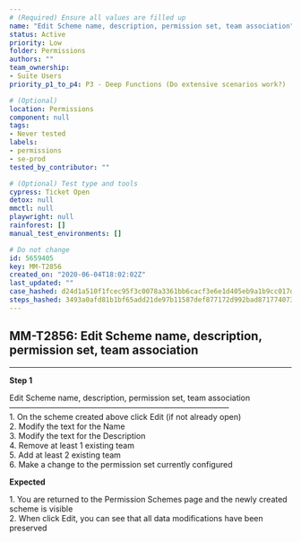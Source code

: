```yaml
---
# (Required) Ensure all values are filled up
name: "Edit Scheme name, description, permission set, team association"
status: Active
priority: Low
folder: Permissions
authors: ""
team_ownership: 
- Suite Users
priority_p1_to_p4: P3 - Deep Functions (Do extensive scenarios work?)

# (Optional)
location: Permissions
component: null
tags:
- Never tested
labels: 
- permissions
- se-prod
tested_by_contributor: ""

# (Optional) Test type and tools
cypress: Ticket Open
detox: null
mmctl: null
playwright: null
rainforest: []
manual_test_environments: []

# Do not change
id: 5659405
key: MM-T2856
created_on: "2020-06-04T18:02:02Z"
last_updated: ""
case_hashed: d24d1a510f1fcec95f3c0078a3361bb6cacf3e6e1d405eb9a1b9cc017d09812bc6f509f92fe1e5f50e3ca85ee336c4b4
steps_hashed: 3493a0afd81b1bf65add21de97b11587def877172d992bad871774073e331c4c7984e81a66195b60b8a16ea9d3830cc9
---
```


<!-- (Auto-generated) Based on frontmatter's "key" and "name" -->

## MM-T2856: Edit Scheme name, description, permission set, team association

---

**Step 1**

Edit Scheme name, description, permission set, team association\
————————————————————————————\
1\. On the scheme created above click Edit (if not already open)\
2\. Modify the text for the Name\
3\. Modify the text for the Description\
4\. Remove at least 1 existing team\
5\. Add at least 2 existing team\
6\. Make a change to the permission set currently configured

**Expected**

1\. You are returned to the Permission Schemes page and the newly created scheme is visible\
2\. When click Edit, you can see that all data modifications have been preserved
